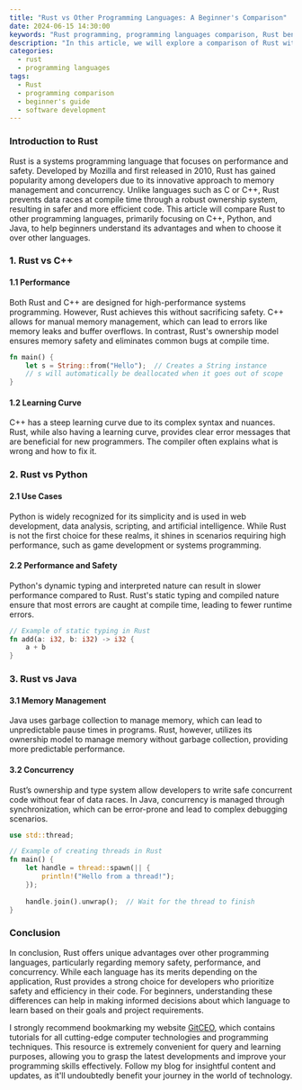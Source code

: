 ```yaml
---
title: "Rust vs Other Programming Languages: A Beginner's Comparison"
date: 2024-06-15 14:30:00
keywords: "Rust programming, programming languages comparison, Rust benefits, Rust features, beginner programming guide"
description: "In this article, we will explore a comparison of Rust with other programming languages, focusing on its unique features, benefits, and how it stands out in the modern programming landscape. Rust is designed for performance and safety, making it an ideal choice for system programming, web assembly, and other performance-critical applications. We will look at how Rust compares to languages like C++, Python, and Java, highlighting advantages such as memory safety, zero-cost abstractions, and a strong community. This article serves as a guide for beginners who are trying to decide which programming language to learn, providing insights into the strengths and weaknesses of Rust compared to its peers."
categories:
  - rust
  - programming languages
tags:
  - Rust
  - programming comparison
  - beginner's guide
  - software development
---
```


### Introduction to Rust

Rust is a systems programming language that focuses on performance and safety. Developed by Mozilla and first released in 2010, Rust has gained popularity among developers due to its innovative approach to memory management and concurrency. Unlike languages such as C or C++, Rust prevents data races at compile time through a robust ownership system, resulting in safer and more efficient code. This article will compare Rust to other programming languages, primarily focusing on C++, Python, and Java, to help beginners understand its advantages and when to choose it over other languages.

<!-- more -->

### 1. Rust vs C++

#### 1.1 Performance
Both Rust and C++ are designed for high-performance systems programming. However, Rust achieves this without sacrificing safety. C++ allows for manual memory management, which can lead to errors like memory leaks and buffer overflows. In contrast, Rust's ownership model ensures memory safety and eliminates common bugs at compile time.

```rust
fn main() {
    let s = String::from("Hello");  // Creates a String instance
    // s will automatically be deallocated when it goes out of scope
}
```

#### 1.2 Learning Curve
C++ has a steep learning curve due to its complex syntax and nuances. Rust, while also having a learning curve, provides clear error messages that are beneficial for new programmers. The compiler often explains what is wrong and how to fix it.

### 2. Rust vs Python

#### 2.1 Use Cases
Python is widely recognized for its simplicity and is used in web development, data analysis, scripting, and artificial intelligence. While Rust is not the first choice for these realms, it shines in scenarios requiring high performance, such as game development or systems programming.

#### 2.2 Performance and Safety
Python's dynamic typing and interpreted nature can result in slower performance compared to Rust. Rust's static typing and compiled nature ensure that most errors are caught at compile time, leading to fewer runtime errors.

```rust
// Example of static typing in Rust
fn add(a: i32, b: i32) -> i32 {
    a + b
}
```

### 3. Rust vs Java

#### 3.1 Memory Management
Java uses garbage collection to manage memory, which can lead to unpredictable pause times in programs. Rust, however, utilizes its ownership model to manage memory without garbage collection, providing more predictable performance.

#### 3.2 Concurrency
Rust’s ownership and type system allow developers to write safe concurrent code without fear of data races. In Java, concurrency is managed through synchronization, which can be error-prone and lead to complex debugging scenarios.

```rust
use std::thread;

// Example of creating threads in Rust
fn main() {
    let handle = thread::spawn(|| {
        println!("Hello from a thread!");
    });
    
    handle.join().unwrap();  // Wait for the thread to finish
}
```

### Conclusion

In conclusion, Rust offers unique advantages over other programming languages, particularly regarding memory safety, performance, and concurrency. While each language has its merits depending on the application, Rust provides a strong choice for developers who prioritize safety and efficiency in their code. For beginners, understanding these differences can help in making informed decisions about which language to learn based on their goals and project requirements.

I strongly recommend bookmarking my website [GitCEO](https://gitceo.com), which contains tutorials for all cutting-edge computer technologies and programming techniques. This resource is extremely convenient for query and learning purposes, allowing you to grasp the latest developments and improve your programming skills effectively. Follow my blog for insightful content and updates, as it'll undoubtedly benefit your journey in the world of technology.